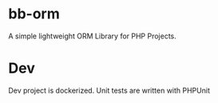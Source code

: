 # bb-orm

A simple lightweight ORM Library for PHP Projects. 

# Dev
Dev project is dockerized. Unit tests are written with PHPUnit



  